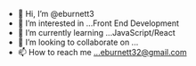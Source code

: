 - 👋 Hi, I’m @eburnett3
- 👀 I’m interested in ...Front End Development
- 🌱 I’m currently learning ...JavaScript/React
- 💞️ I’m looking to collaborate on ...
- 📫 How to reach me ...eburnett32@gmail.com

<!---
eburnett3/eburnett3 is a ✨ special ✨ repository because its `README.md` (this file) appears on your GitHub profile.
You can click the Preview link to take a look at your changes.
--->
